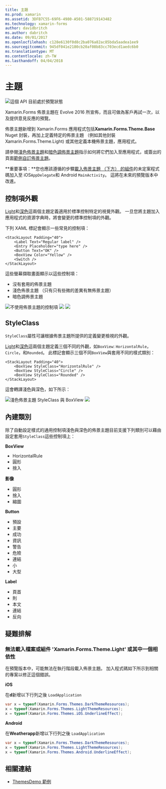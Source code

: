 ```yaml
---
title: 主題
ms.prod: xamarin
ms.assetid: 3DFB7C55-69F6-4980-A501-588719143482
ms.technology: xamarin-forms
author: davidbritch
ms.author: dabritch
ms.date: 09/01/2017
ms.openlocfilehash: c128e6130f0d8c2ba076a82ac85bda5aadea1ee9
ms.sourcegitcommit: 945df041e2180cb20af08b83cc703ecd1aedc6b0
ms.translationtype: MT
ms.contentlocale: zh-TW
ms.lasthandoff: 04/04/2018
---
```

# <a name="themes"></a>主題

![](~/media/shared/preview.png "這個 API 目前處於預覽狀態")

Xamarin.Forms 佈景主題在 Evolve 2016 所宣佈，而且可做為客戶再試一次，以及提供意見反應的預覽。

佈景主題新增到 Xamarin.Forms 應用程式包括**Xamarin.Forms.Theme.Base** Nuget 封裝，再加上定義特定的佈景主題 （例如其他封裝 Xamarin.Forms.Theme.Light) 或其他定義本機佈景主題，應用程式。

請參閱[淺色佈景主題](light.md)和[暗色調佈景主題](dark.md)指示如何將它們加入至應用程式，或簽出的頁面[範例自訂佈景主題](custom.md)。

**重要事項：**您也應該遵循的步驟[載入佈景主題 （下方） 的組件](#loadtheme)的未定案程式碼加入至 iOS`AppDelegate`和 Android `MainActivity`。 這將在未來的預覽版本中改進。


## <a name="control-appearance"></a>控制項外觀

[Light](light.md)和[深色](dark.md)這兩個主題定義適用於標準控制特定的視覺外觀。 一旦您將主題加入應用程式的資源字典時，將會變更的標準控制項的外觀。

下列 XAML 標記會顯示一些常見的控制項：

```xaml
<StackLayout Padding="40">
    <Label Text="Regular label" />
    <Entry Placeholder="type here" />
    <Button Text="OK" />
    <BoxView Color="Yellow" />
    <Switch />
</StackLayout>
```

這些螢幕擷取畫面顯示以這些控制項：

* 沒有套用的佈景主題
* 淺色佈景主題 （只有只有些微的差異有無佈景主題）
* 暗色調佈景主題

![](images/standard-none-sml.png "不使用佈景主題的控制項") ![ ](images/standard-light-sml.png "淺色佈景主題的控制項") ![ ](images/standard-dark-sml.png "暗色調佈景主題的控制項")

<a name="styleclass" />

## <a name="styleclass"></a>StyleClass

`StyleClass`屬性可讓根據佈景主題所提供的定義變更檢視的外觀。

[Light](light.md)和[深色](dark.md)這兩個主題定義三個不同的外觀，如`BoxView`: `HorizontalRule`， `Circle`，和`Rounded`。 此標記會顯示三個不同`BoxView`與套用不同的樣式類別：

```xaml
<StackLayout Padding="40">
    <BoxView StyleClass="HorizontalRule" />
    <BoxView StyleClass="Circle" />
    <BoxView StyleClass="Rounded" />
</StackLayout>
```

這會轉譯淺色與深色，如下所示：

![](images/boxview-light-sml.png "淺色佈景主題 StyleClass 與 BoxView") ![ ](images/boxview-dark-sml.png "與暗色調佈景主題 StyleClass BoxView")

<a name="builtin" />

## <a name="built-in-classes"></a>內建類別

除了自動設定樣式的通用控制項淺色與深色的佈景主題目前支援下列類別可以藉由設定套用`StyleClass`這些控制項上：

**BoxView**

* HorizontalRule
* 圓形
* 捨入

**影像**

* 圓形
* 捨入
* 縮圖

**Button**

* 預設
* 主要
* 成功
* 資訊
* 警告
* 危險
* 連結
* 小
* 大型

**Label**

* 頁首
* 則
* 本文
* 連結
* 反向


## <a name="troubleshooting"></a>疑難排解

<a name="loadtheme" />

### <a name="could-not-load-file-or-assembly-xamarinformsthemelight-or-one-of-its-dependencies"></a>無法載入檔案或組件 'Xamarin.Forms.Theme.Light' 或其中一個相依性

在預覽版本中，可能無法在執行階段載入佈景主題。 加入程式碼如下所示到相關的專案以修正這個錯誤。

**iOS**

在**d**新增以下行列之後 `LoadApplication`

```csharp
var x = typeof(Xamarin.Forms.Themes.DarkThemeResources);
x = typeof(Xamarin.Forms.Themes.LightThemeResources);
x = typeof(Xamarin.Forms.Themes.iOS.UnderlineEffect);
```

**Android**

在**Weatherapp**新增以下行列之後 `LoadApplication`

```csharp
var x = typeof(Xamarin.Forms.Themes.DarkThemeResources);
x = typeof(Xamarin.Forms.Themes.LightThemeResources);
x = typeof(Xamarin.Forms.Themes.Android.UnderlineEffect);
```


## <a name="related-links"></a>相關連結

- [ThemesDemo 範例](https://github.com/xamarin/xamarin-forms-samples/tree/master/Themes/ThemesDemo)

